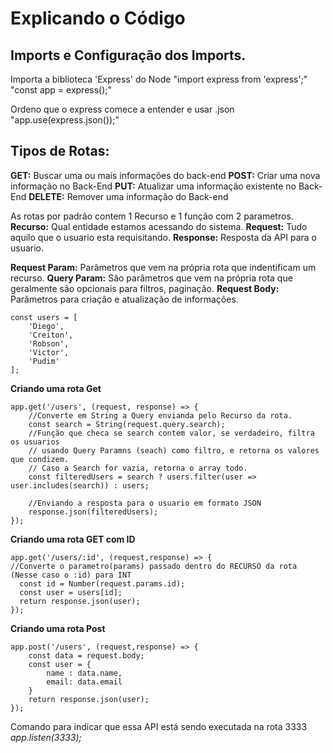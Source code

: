 # Explicando o Código

## Imports e Configuração dos Imports.
Importa a biblioteca 'Express' do Node
"import express from 'express';"
"const app = express();"

Ordeno que o express comece a entender e usar .json
"app.use(express.json());"

## Tipos de Rotas:
  **GET:** Buscar uma ou mais informações do back-end 
  **POST:** Criar uma nova informação no Back-End
  **PUT:** Atualizar uma informação existente no Back-End
  **DELETE:** Remover uma informação do Back-end

As rotas por padrão contem 1 Recurso e 1 função com 2 parametros.
**Recurso:** Qual entidade estamos acessando do sistema.
**Request:** Tudo aquilo que o usuario esta requisitando.
**Response:** Resposta da API para o usuario.

**Request Param:** Parâmetros que vem na própria rota que indentificam um recurso.
**Query Param:** São parâmetros que vem na própria rota que geralmente são opcionais para filtros, paginação.
**Request Body:** Parâmetros para criação e atualização de informações.

```
const users = [
    'Diego',   
    'Creiton', 
    'Robson',  
    'Victor',  
    'Pudim'    
];
```

**Criando uma rota Get**

```
app.get('/users', (request, response) => {
    //Converte em String a Query envianda pelo Recurso da rota.
    const search = String(request.query.search);
    //Função que checa se search contem valor, se verdadeiro, filtra os usuarios
    // usando Query Paramns (seach) como filtro, e retorna os valores que condizem.
    // Caso a Search for vazia, retorna o array todo.
    const filteredUsers = search ? users.filter(user => user.includes(search)) : users;

    //Enviando a resposta para o usuario em formato JSON
    response.json(filteredUsers);
});
```

**Criando uma rota GET com ID**
```
app.get('/users/:id', (request,response) => {
//Converte o parametro(params) passado dentro do RECURSO da rota (Nesse caso o :id) para INT
  const id = Number(request.params.id);
  const user = users[id];
  return response.json(user);
});
```
**Criando uma rota Post**
```
app.post('/users', (request,response) => {
    const data = request.body;
    const user = {
        name : data.name,
        email: data.email
    }
    return response.json(user);
});
```


Comando para indicar que essa API está sendo executada na rota 3333
*app.listen(3333);*

